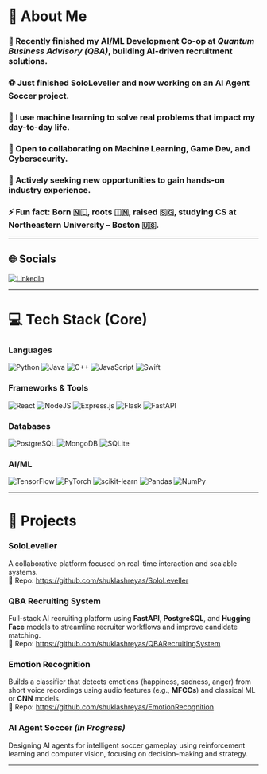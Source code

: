 # 💫 About Me

### 🔭 Recently finished my **AI/ML Development Co-op** at *Quantum Business Advisory (QBA)*, building AI-driven recruitment solutions.
### ⚽ Just finished **SoloLeveller** and now working on an **AI Agent Soccer** project.
### 🌱 I use machine learning to solve real problems that impact my day-to-day life.
### 👯 Open to collaborating on **Machine Learning, Game Dev, and Cybersecurity**.
### 🤝 Actively seeking **new opportunities** to gain hands-on industry experience.
### ⚡ Fun fact: Born 🇳🇱, roots 🇮🇳, raised 🇸🇬, studying CS at **Northeastern University – Boston** 🇺🇸.

---

## 🌐 Socials
[![LinkedIn](https://img.shields.io/badge/LinkedIn-%230077B5.svg?logo=linkedin&logoColor=white)](https://www.linkedin.com/in/shreyas-shukla26/)

---

# 💻 Tech Stack (Core)

### **Languages**
![Python](https://img.shields.io/badge/python-3670A0?style=for-the-badge&logo=python&logoColor=ffdd54) ![Java](https://img.shields.io/badge/java-%23ED8B00.svg?style=for-the-badge&logo=openjdk&logoColor=white) ![C++](https://img.shields.io/badge/c++-%2300599C.svg?style=for-the-badge&logo=c%2B%2B&logoColor=white) ![JavaScript](https://img.shields.io/badge/javascript-%23323330.svg?style=for-the-badge&logo=javascript&logoColor=%23F7DF1E) ![Swift](https://img.shields.io/badge/swift-F54A2A?style=for-the-badge&logo=swift&logoColor=white)

### **Frameworks & Tools**
![React](https://img.shields.io/badge/react-%2320232a.svg?style=for-the-badge&logo=react&logoColor=%2361DAFB) ![NodeJS](https://img.shields.io/badge/node.js-6DA55F?style=for-the-badge&logo=node.js&logoColor=white) ![Express.js](https://img.shields.io/badge/express.js-%23404d59.svg?style=for-the-badge&logo=express&logoColor=%2361DAFB) ![Flask](https://img.shields.io/badge/flask-%23000.svg?style=for-the-badge&logo=flask&logoColor=white) ![FastAPI](https://img.shields.io/badge/fastapi-%2300C7B7.svg?style=for-the-badge&logo=fastapi&logoColor=white)

### **Databases**
![PostgreSQL](https://img.shields.io/badge/postgresql-%23316192.svg?style=for-the-badge&logo=postgresql&logoColor=white) ![MongoDB](https://img.shields.io/badge/MongoDB-%234ea94b.svg?style=for-the-badge&logo=mongodb&logoColor=white) ![SQLite](https://img.shields.io/badge/sqlite-%2307405e.svg?style=for-the-badge&logo=sqlite&logoColor=white)

### **AI/ML**
![TensorFlow](https://img.shields.io/badge/TensorFlow-%23FF6F00.svg?style=for-the-badge&logo=TensorFlow&logoColor=white) ![PyTorch](https://img.shields.io/badge/PyTorch-%23EE4C2C.svg?style=for-the-badge&logo=PyTorch&logoColor=white) ![scikit-learn](https://img.shields.io/badge/scikit--learn-%23F7931E.svg?style=for-the-badge&logo=scikit-learn&logoColor=white) ![Pandas](https://img.shields.io/badge/pandas-%23150458.svg?style=for-the-badge&logo=pandas&logoColor=white) ![NumPy](https://img.shields.io/badge/numpy-%23013243.svg?style=for-the-badge&logo=numpy&logoColor=white)

---

# 🚀 Projects

### **SoloLeveller**
A collaborative platform focused on real-time interaction and scalable systems.  
🔗 Repo: https://github.com/shuklashreyas/SoloLeveller

### **QBA Recruiting System**
Full-stack AI recruiting platform using **FastAPI**, **PostgreSQL**, and **Hugging Face** models to streamline recruiter workflows and improve candidate matching.  
🔗 Repo: https://github.com/shuklashreyas/QBARecruitingSystem

### **Emotion Recognition**
Builds a classifier that detects emotions (happiness, sadness, anger) from short voice recordings using audio features (e.g., **MFCCs**) and classical ML or **CNN** models.  
🔗 Repo: https://github.com/shuklashreyas/EmotionRecognition

### **AI Agent Soccer** *(In Progress)*
Designing AI agents for intelligent soccer gameplay using reinforcement learning and computer vision, focusing on decision-making and strategy.

---

